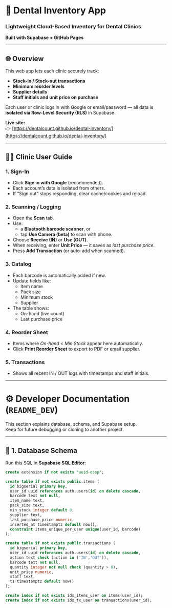 # 🦷 Dental Inventory App

### Lightweight Cloud-Based Inventory for Dental Clinics  
**Built with Supabase + GitHub Pages**

---

## 🌐 Overview

This web app lets each clinic securely track:
- **Stock-in / Stock-out transactions**  
- **Minimum reorder levels**  
- **Supplier details**  
- **Staff initials and unit price on purchase**

Each user or clinic logs in with Google or email/password — all data is **isolated via Row-Level Security (RLS)** in Supabase.

**Live site:**  
👉 [https://dentalcount.github.io/dental-inventory/](https://dentalcount.github.io/dental-inventory/)

---

## 👩‍⚕️ Clinic User Guide

### 1. Sign-In
- Click **Sign in with Google** (recommended).  
- Each account’s data is isolated from others.  
- If “Sign out” stops responding, clear cache/cookies and reload.

### 2. Scanning / Logging
- Open the **Scan** tab.  
- Use:
  - a **Bluetooth barcode scanner**, or  
  - tap **Use Camera (beta)** to scan with phone.  
- Choose **Receive (IN)** or **Use (OUT)**.  
- When receiving, enter **Unit Price** — it saves as *last purchase price*.  
- Press **Add Transaction** (or auto-add when scanned).

### 3. Catalog
- Each barcode is automatically added if new.  
- Update fields like:
  - Item name  
  - Pack size  
  - Minimum stock  
  - Supplier  
- The table shows:
  - On-hand (live count)  
  - Last purchase price

### 4. Reorder Sheet
- Items where *On-hand < Min Stock* appear here automatically.  
- Click **Print Reorder Sheet** to export to PDF or email supplier.

### 5. Transactions
- Shows all recent IN / OUT logs with timestamps and staff initials.

---

# ⚙️ Developer Documentation (`README_DEV`)

This section explains database, schema, and Supabase setup.  
Keep for future debugging or cloning to another project.

---

## 🧱 1. Database Schema

Run this SQL in **Supabase SQL Editor**:

```sql
create extension if not exists "uuid-ossp";

create table if not exists public.items (
  id bigserial primary key,
  user_id uuid references auth.users(id) on delete cascade,
  barcode text not null,
  item_name text,
  pack_size text,
  min_stock integer default 0,
  supplier text,
  last_purchase_price numeric,
  inserted_at timestamptz default now(),
  constraint items_unique_per_user unique(user_id, barcode)
);

create table if not exists public.transactions (
  id bigserial primary key,
  user_id uuid references auth.users(id) on delete cascade,
  action text check (action in ('IN','OUT')),
  barcode text not null,
  quantity integer not null check (quantity > 0),
  unit_price numeric,
  staff text,
  ts timestamptz default now()
);

create index if not exists idx_items_user on items(user_id);
create index if not exists idx_tx_user on transactions(user_id);
